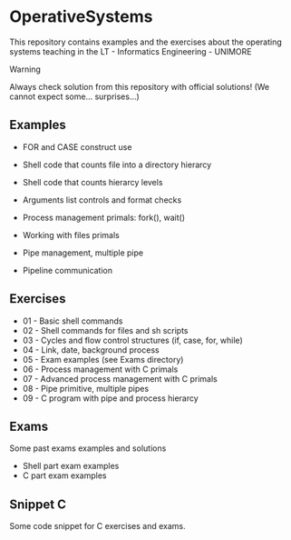 # OperativeSystems

This repository contains examples and the exercises about the operating systems teaching in the LT - Informatics Engineering - UNIMORE

>[!WARNING]
>
>Always check solution from this repository with official solutions!
>(We cannot expect some... surprises...)

## Examples

* FOR and CASE construct use
* Shell code that counts file into a directory hierarcy
* Shell code that counts hierarcy levels
* Arguments list controls and format checks

* Process management primals: fork(), wait()
* Working with files primals
* Pipe management, multiple pipe
* Pipeline communication

## Exercises

* 01 - Basic shell commands
* 02 - Shell commands for files and sh scripts
* 03 - Cycles and flow control structures (if, case, for, while)
* 04 - Link, date, background process
* 05 - Exam examples (see Exams directory)
* 06 - Process management with C primals
* 07 - Advanced process management with C primals
* 08 - Pipe primitive, multiple pipes
* 09 - C program with pipe and process hierarcy

## Exams

Some past exams examples and solutions

* Shell part exam examples
* C part exam examples

## Snippet C

Some code snippet for C exercises and exams.